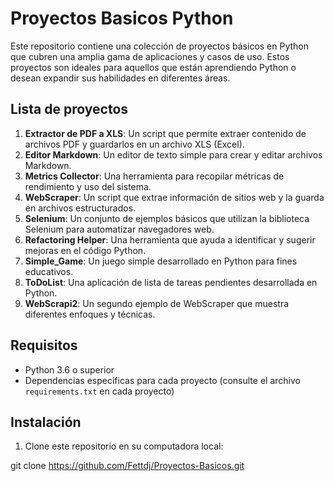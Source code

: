 

# Proyectos Basicos Python

Este repositorio contiene una colección de proyectos básicos en Python que cubren una amplia gama de aplicaciones y casos de uso. Estos proyectos son ideales para aquellos que están aprendiendo Python o desean expandir sus habilidades en diferentes áreas.

## Lista de proyectos

1. **Extractor de PDF a XLS**: Un script que permite extraer contenido de archivos PDF y guardarlos en un archivo XLS (Excel).
2. **Editor Markdown**: Un editor de texto simple para crear y editar archivos Markdown.
3. **Metrics Collector**: Una herramienta para recopilar métricas de rendimiento y uso del sistema.
4. **WebScraper**: Un script que extrae información de sitios web y la guarda en archivos estructurados.
5. **Selenium**: Un conjunto de ejemplos básicos que utilizan la biblioteca Selenium para automatizar navegadores web.
6. **Refactoring Helper**: Una herramienta que ayuda a identificar y sugerir mejoras en el código Python.
7. **Simple_Game**: Un juego simple desarrollado en Python para fines educativos.
8. **ToDoList**: Una aplicación de lista de tareas pendientes desarrollada en Python.
9. **WebScrapi2**: Un segundo ejemplo de WebScraper que muestra diferentes enfoques y técnicas.

## Requisitos

- Python 3.6 o superior
- Dependencias específicas para cada proyecto (consulte el archivo `requirements.txt` en cada proyecto)

## Instalación

1. Clone este repositorio en su computadora local:

git clone https://github.com/Fettdj/Proyectos-Basicos.git


